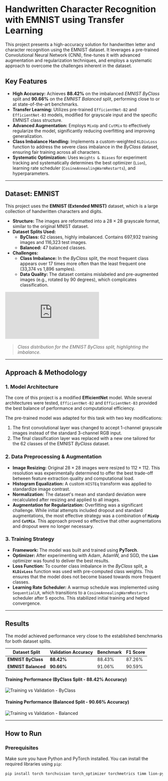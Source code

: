 # Handwritten Character Recognition with EMNIST using Transfer Learning

This project presents a high-accuracy solution for handwritten letter and character recognition using the EMNIST dataset. It leverages a pre-trained Convolutional Neural Network (CNN), fine-tunes it with advanced augmentation and regularization techniques, and employs a systematic approach to overcome the challenges inherent in the dataset.

## Key Features

-   **High Accuracy:** Achieves **88.42%** on the imbalanced *EMNIST ByClass* split and **90.66%** on the *EMNIST Balanced* split, performing close to or at state-of-the-art benchmarks.
-   **Transfer Learning:** Utilizes pre-trained `EfficientNet-B2` and `EfficientNet-B3` models, modified for grayscale input and the specific EMNIST class structure.
-   **Advanced Augmentation:** Employs `MixUp` and `CutMix` to effectively regularize the model, significantly reducing overfitting and improving generalization.
-   **Class Imbalance Handling:** Implements a custom-weighted `KLDivLoss` function to address the severe class imbalance in the *ByClass* dataset, ensuring fair training across all characters.
-   **Systematic Optimization:** Uses `Weights & Biases` for experiment tracking and systematically determines the best optimizer (`Lion`), learning rate scheduler (`CosineAnnealingWarmRestarts`), and hyperparameters.

---

## Dataset: EMNIST

This project uses the **EMNIST (Extended MNIST)** dataset, which is a large collection of handwritten characters and digits.

-   **Structure:** The images are reformatted into a $28 \times 28$ grayscale format, similar to the original MNIST dataset.
-   **Dataset Splits Used:**
    -   **ByClass:** 62 classes, highly imbalanced. Contains 697,932 training images and 116,323 test images.
    -   **Balanced:** 47 balanced classes.
-   **Challenges:**
    -   **Class Imbalance:** In the *ByClass* split, the most frequent class appears over 17 times more often than the least frequent one (33,374 vs 1,896 samples).
    -   **Data Quality:** The dataset contains mislabeled and pre-augmented images (e.g., rotated by 90 degrees), which complicates classification.

![EMNIST Class Distribution](https://github.com/sandeepkumaraau/EMNIST-byclass-/blob/main/Project%20.pdf)
> *Class distribution for the EMNIST ByClass split, highlighting the imbalance.*

---

## Approach & Methodology

### 1. Model Architecture
The core of this project is a modified **EfficientNet** model. While several architectures were tested, `EfficientNet-B2` and `EfficientNet-B3` provided the best balance of performance and computational efficiency.

The pre-trained model was adapted for this task with two key modifications:
1.  The first convolutional layer was changed to accept 1-channel grayscale images instead of the standard 3-channel RGB input.
2.  The final classification layer was replaced with a new one tailored for the 62 classes of the EMNIST *ByClass* dataset.

### 2. Data Preprocessing & Augmentation
-   **Image Resizing:** Original $28 \times 28$ images were resized to $112 \times 112$. This resolution was experimentally determined to offer the best trade-off between feature extraction quality and computational load.
-   **Histogram Equalization:** A custom `HISTEq` transform was applied to standardize image contrast.
-   **Normalization:** The dataset's mean and standard deviation were recalculated after resizing and applied to all images.
-   **Augmentation for Regularization:** Overfitting was a significant challenge. While initial attempts included dropout and standard augmentations, the most effective strategy was a combination of **`MixUp`** and **`CutMix`**. This approach proved so effective that other augmentations and dropout were no longer necessary.

### 3. Training Strategy
-   **Framework:** The model was built and trained using **PyTorch**.
-   **Optimizer:** After experimenting with Adam, AdamW, and SGD, the **`Lion`** optimizer was found to deliver the best results.
-   **Loss Function:** To counter class imbalance in the *ByClass* split, a **`KLDivLoss`** function was used with pre-computed class weights. This ensures that the model does not become biased towards more frequent classes.
-   **Learning Rate Scheduler:** A warmup schedule was implemented using `SequentialLR`, which transitions to a `CosineAnnealingWarmRestarts` scheduler after 5 epochs. This stabilized initial training and helped convergence.

---

## Results

The model achieved performance very close to the established benchmarks for both dataset splits.

| Dataset Split     | Validation Accuracy | Benchmark | F1 Score |
| ----------------- | ------------------- | --------- | -------- |
| **EMNIST ByClass** | **88.42%** | 88.43%   | 87.26%   |
| **EMNIST Balanced** | **90.66%** | 91.06%   | 90.59%   |

#### Training Performance (ByClass Split - 88.42% Accuracy)
![Training vs Validation - ByClass]([https://i.imgur.com/gKkCj6u.png](https://github.com/sandeepkumaraau/EMNIST-byclass-/blob/main/Project%20.pdf))

#### Training Performance (Balanced Split - 90.66% Accuracy)
![Training vs Validation - Balanced]([https://i.imgur.com/uCgL9W7.png](https://github.com/sandeepkumaraau/EMNIST-byclass-/blob/main/Project%20.pdf))

---

## How to Run

### Prerequisites
Make sure you have Python and PyTorch installed. You can install the required libraries using `pip`:
```bash
pip install torch torchvision torch_optimizer torchmetrics timm lion-pytorch torcheval




